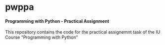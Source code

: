 # pwppa

#### Programming with Python - Practical Assignment

This repository contains the code for the practical assignemnt task of the IU Course "Programming with Python"